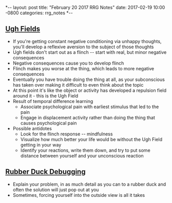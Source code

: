*--
layout: post
title: "February 20 2017 RRG Notes"
date: 2017-02-19 10:00 -0800
categories: rrg_notes
*--

## [Ugh Fields](http://lesswrong.com/lw/21b/ugh_fields/)
* If you're getting constant negative conditioning via unhappy thoughts, you'll develop a reflexive aversion to the subject of those thoughts
* Ugh fields don't start out as a flinch -- start with real, but minor negative consequences
* Negative consequences cause you to develop flinch
* Flinch makes you worse at the thing, which leads to more negative consequences
* Eventually you have trouble doing the thing at all, as your subconscious has taken over making it difficult to even think about the topic
* At this point it's like the object or activity has developed a repulsion field around it - this is the Ugh Field
* Result of temporal difference learning
  * Associate psychological pain with earliest stimulus that led to the pain
  * Engage in displacement activity rather than doing the thing that causes psychological pain
* Possible antidotes
  * Look for the flinch response -- mindfulness
  * Visualize how much better your life would be without the Ugh Field getting in your way
  * Identify your reactions, write them down, and try to put some distance between yourself and your unconscious reaction

## [Rubber Duck Debugging](https://en.wikipedia.org/wiki/Rubber_duck_debugging)
* Explain your problem, in as much detail as you can to a rubber duck and often the solution will just pop out at you
* Sometimes, forcing yourself into the outside view is all it takes